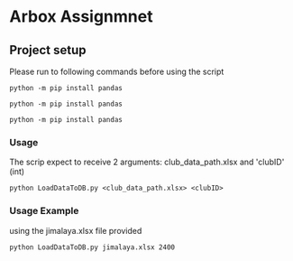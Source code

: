 # Arbox Assignmnet 

## Project setup
Please run to following commands before using the script
```
python -m pip install pandas 
```
```
python -m pip install pandas 
```
```
python -m pip install pandas 
```

### Usage
The scrip expect to receive 2 arguments: club_data_path.xlsx and 'clubID' (int)
```
python LoadDataToDB.py <club_data_path.xlsx> <clubID> 
``` 
### Usage Example 
using the jimalaya.xlsx file provided
```
python LoadDataToDB.py jimalaya.xlsx 2400 
``` 
